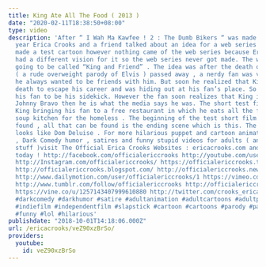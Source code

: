 ```yaml
---
title: King Ate All The Food ( 2013 )
date: "2020-02-11T18:38:50+08:00"
type: video
description: 'After “ I Wah Ma Kawfee ! 2 : The Dumb Bikers “ was made , the next
  year Erica Crooks and a friend talked about an idea for a web series . Erica Crooks
  made a test cartoon however nothing came of the web series because Erica’s friend
  had a different vision for it so the web series never got made. The web series was
  going to be called “King and Friend” . The idea was after the death of “ King “
  ( a rude overweight parody of Elvis ) passed away , a nerdy fan was very sad because
  he always wanted to be friends with him. But soon he realized that King faked his
  death to escape his career and was hiding out at his fan’s place. So King allows
  his fan to be his sidekick. However the fan soon realizes that King is more like
  Johnny Bravo then he is what the media says he was. The short test film featured
  King bringing his fan to a free restaurant in which he eats all the foot in the
  soup kitchen for the homeless . The beginning of the test short film can not be
  found , all that can be found is the ending scene which is this. The chief / cook
  looks like Dom Deluise . For more hilarious puppet and cartoon animation parodies
  , Dark Comedy humor , satires and funny stupid videos for adults ( and other cool
  stuff )visit The Official Erica Crooks Websites : ericacrooks.com and officialericcrooks.com
  today ! http://facebook.com/officialericcrooks http://youtube.com/user/officialericcrooks
  http://Instagram.com/officialericcrooks/ https://officialericcrooks.tumblr.com/
  http://officialericcrooks.blogspot.com/ http://officialericcrooks.newgrounds.com/follow
  http://www.dailymotion.com/user/officialericcrooks/1 https://vimeo.com/officialericcrooks
  http://www.tumblr.com/follow/officialericcrooks http://officialericcrooks.newgrounds.com
  https://vine.co/u/1257143407999610880 http://twitter.com/crooks_erica #ericacrooks
  #darkcomedy #darkhumor #satire #adultanimation #adultcartoons #adultpuppetry #adultpuppetshow
  #indiefilm #independentfilm #slapstick #cartoon #cartoons #parody #parodies #stupidcartoon
  #funny #lol #hilarious'
publishdate: "2018-10-01T14:18:06.000Z"
url: /ericacrooks/veZ90xzBrSo/
providers:
  youtube:
    id: veZ90xzBrSo
---
```

